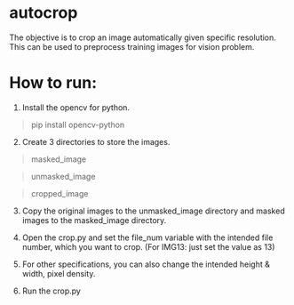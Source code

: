 # autocrop
The objective is to crop an image automatically given specific resolution. This can be used to preprocess training images for vision problem. 

# How to run:
1. Install the opencv for python.

> pip install opencv-python

2. Create 3 directories to store the images. 

> masked_image

> unmasked_image

> cropped_image

3. Copy the original images to the unmasked_image directory and masked images to the masked_image directory.

4. Open the crop.py and set the file_num variable with the intended file number, which you want to crop. (For IMG13: just set the value as 13)

5. For other specifications, you can also change the intended height & width, pixel density. 

6. Run the crop.py

